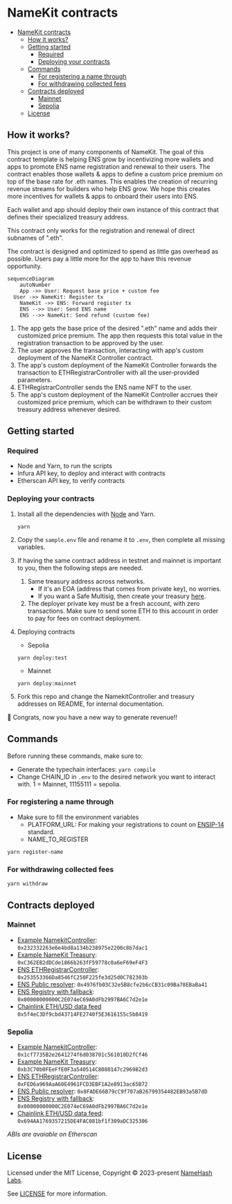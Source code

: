 # NameKit contracts
- [NameKit contracts](#namekit-contracts)
  - [How it works?](#how-it-works)
  - [Getting started](#getting-started)
    - [Required](#required)
    - [Deploying your contracts](#deploying-your-contracts)
  - [Commands](#commands)
    - [For registering a name through](#for-registering-a-name-through)
    - [For withdrawing collected fees](#for-withdrawing-collected-fees)
  - [Contracts deployed](#contracts-deployed)
    - [Mainnet](#mainnet)
    - [Sepolia](#sepolia)
  - [License](#license)

## How it works?
This project is one of many components of NameKit. The goal of this contract template is helping ENS grow by incentivizing more wallets and apps to promote ENS name registration and renewal to their users. The contract enables those wallets & apps to define a custom price premium on top of the base rate for .eth names. This enables the creation of recurring revenue streams for builders who help ENS grow. We hope this creates more incentives for wallets & apps to onboard their users into ENS.

Each wallet and app should deploy their own instance of this contract that defines their specialized treasury address.

This contract only works for the registration and renewal of direct subnames of ".eth".

The contract is designed and optimized to spend as little gas overhead as possible. Users pay a little more for the app to have this revenue opportunity.

```mermaid
sequenceDiagram
	autoNumber
	App ->> User: Request base price + custom fee
  User ->> NameKit: Register tx
	NameKit ->> ENS: Forward register tx
	ENS -->> User: Send ENS name
	ENS -->> NameKit: Send refund (custom fee)
```

1. The app gets the base price of the desired ".eth" name and adds their customized price premium. The app then requests this total value in the registration transaction to be approved by the user.
2. The user approves the transaction, interacting with app's custom deployment of the NameKit Controller contract.
3. The app's custom deployment of the NameKit Controller forwards the transaction to ETHRegistrarController with all the user-provided parameters.
4. ETHRegistrarController sends the ENS name NFT to the user.
5. The app's custom deployment of the NameKit Controller accrues their customized price premium, which can be withdrawn to their custom treasury address whenever desired.



## Getting started

### Required
- Node and Yarn, to run the scripts
- Infura API key, to deploy and interact with contracts
- Etherscan API key, to verify contracts


### Deploying your contracts
1. Install all the dependencies with [Node](https://nodejs.org/en/download/) and Yarn.
   ```
   yarn
   ```

2. Copy the `sample.env` file and rename it to `.env`, then complete all missing variables.
3.  If having the same contract address in testnet and mainnet is important to you, then the following steps are needed.
    1.  Same treasury address across networks. 
        -  If it's an EOA (address that comes from private key), no worries. 
        -  If you want a Safe Multisig, then create your treasury [here](https://smold.app/safe).
    2. The deployer private key must be a fresh account, with zero transactions. Make sure to send some ETH to this account in order to pay for fees on contract deployment.
4. Deploying contracts
   - Sepolia
   ```
   yarn deploy:test
   ```
   - Mainnet
   ```
   yarn deploy:mainnet
   ```
5. Fork this repo and change the NamekitController and treasury addresses on README, for internal documentation.

🎉 Congrats, now you have a new way to generate revenue!!

## Commands
Before running these commands, make sure to:
- Generate the typechain interfaces: `yarn compile`
- Change CHAIN_ID in `.env` to the desired network you want to interact with. 1 = Mainnet, 11155111 = sepolia.

### For registering a name through
- Make sure to fill the environment variables
  - PLATFORM_URL: For making your registrations to count on [ENSIP-14](https://docs.ens.domains/ens-improvement-proposals/ensip-14-platform-source-parameter) standard.
  - NAME_TO_REGISTER
```
yarn register-name
```

### For withdrawing collected fees
```
yarn withdraw
```
  
## Contracts deployed

### Mainnet
- [Example NamekitController](https://etherscan.io/address/0x232332263e6e4bd8a134b238975e2200c8b7dac1#code): `0x232332263e6e4bd8a134b238975e2200c8b7dac1`
- [Example NameKit Treasury](https://etherscan.io/address/0xC362EB2dDCde1866b263fF59778c0a6eF69eF4F3#code): `0xC362EB2dDCde1866b263fF59778c0a6eF69eF4F3`
- [ENS ETHRegistrarController](https://etherscan.io/address/0x253553366Da8546fC250F225fe3d25d0C782303b#code): `0x253553366Da8546fC250F225fe3d25d0C782303b`
- [ENS Public resolver](https://etherscan.io/address/0x4976fb03C32e5B8cfe2b6cCB31c09Ba78EBaBa41#code): `0x4976fb03C32e5B8cfe2b6cCB31c09Ba78EBaBa41`
- [ENS Registry with fallback](https://etherscan.io/address/0x00000000000C2E074eC69A0dFb2997BA6C7d2e1e#code): `0x00000000000C2E074eC69A0dFb2997BA6C7d2e1e`
- [Chainlink ETH/USD data feed](https://etherscan.io/address/0x5f4eC3Df9cbd43714FE2740f5E3616155c5b8419#code) `0x5f4eC3Df9cbd43714FE2740f5E3616155c5b8419`

### Sepolia
- [Example NamekitController](https://sepolia.etherscan.io/address/0x1cf7735B2e2641274f6d038701c561010D2fCf46#code): `0x1cf7735B2e2641274f6d038701c561010D2fCf46`
- [Example NameKit Treasury](https://sepolia.etherscan.io/address/0xb3C70b0FEeFfE0F3a540514C8080147c296982d3#code): `0xb3C70b0FEeFfE0F3a540514C8080147c296982d3`
- [ENS ETHRegistrarController](https://sepolia.etherscan.io/address/0xFED6a969AaA60E4961FCD3EBF1A2e8913ac65B72#code): `0xFED6a969AaA60E4961FCD3EBF1A2e8913ac65B72`
- [ENS Public resolver](https://sepolia.etherscan.io/address/0x8FADE66B79cC9f707aB26799354482EB93a5B7dD#code): `0x8FADE66B79cC9f707aB26799354482EB93a5B7dD`
- [ENS Registry with fallback](https://sepolia.etherscan.io/address/0x00000000000C2E074eC69A0dFb2997BA6C7d2e1e#code): `0x00000000000C2E074eC69A0dFb2997BA6C7d2e1e`
- [Chainlink ETH/USD data feed](https://sepolia.etherscan.io/address/0x694AA1769357215DE4FAC081bf1f309aDC325306#code): `0x694AA1769357215DE4FAC081bf1f309aDC325306`

_ABIs are avaiable on Etherscan_

## License

Licensed under the MIT License, Copyright © 2023-present [NameHash Labs](https://namehashlabs.org).

See [LICENSE](./LICENSE) for more information.
